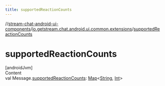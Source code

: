 ```yaml
---
title: supportedReactionCounts
---
```

//[stream-chat-android-ui-components](../../index.md)/[io.getstream.chat.android.ui.common.extensions](index.md)/[supportedReactionCounts](supportedReactionCounts.md)



# supportedReactionCounts  
[androidJvm]  
Content  
val Message.[supportedReactionCounts](supportedReactionCounts.md): [Map](https://kotlinlang.org/api/latest/jvm/stdlib/kotlin.collections/-map/index.html)&lt;[String](https://kotlinlang.org/api/latest/jvm/stdlib/kotlin/-string/index.html), [Int](https://kotlinlang.org/api/latest/jvm/stdlib/kotlin/-int/index.html)&gt;  




